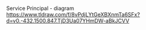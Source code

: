 ###

Service Principal - diagram
https://www.tldraw.com/f/8vPdjLYtGeXBXnmTa6SFx?d=v0.-432.1500.847.TjD3Ua07YHmDW-aBkJCVV


```shell
